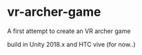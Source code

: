 # vr-archer-game
A first attempt to create an VR archer game

build in Unity 2018.x and HTC vive (for now..)
